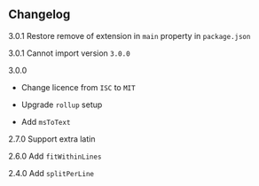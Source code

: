 ## Changelog

3.0.1 Restore remove of extension in `main` property in `package.json`

3.0.1 Cannot import version `3.0.0`

3.0.0

- Change licence from `ISC` to `MIT`

- Upgrade `rollup` setup

- Add `msToText`

2.7.0 Support extra latin

2.6.0 Add `fitWithinLines`

2.4.0 Add `splitPerLine`